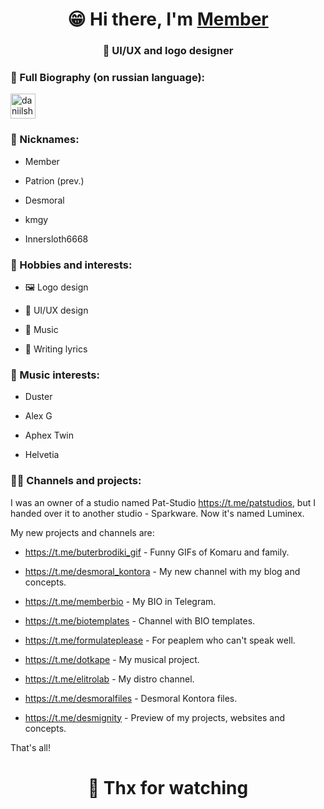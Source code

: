 <h1 align="center">😁 Hi there, I'm <a href="https://t.me/desmoral_kontora" target="_blank">Member</a> </h1>
<h3 align="center">🎨 UI/UX and logo designer</h3>

### 📄 Full Biography (on russian language):
<p align="left">
<a href="https://t.me/memberbio" target="blank"><img align="center" src="https://raw.githubusercontent.com/daniilshat/daniilshat/2d7eafe5250314b3d422c86b35de062e0f1f5178/icons/Telegram.svg" alt="daniilshat" height="40" width="40" /></a>

  
### 📜 Nicknames:

- Member
  
- Patrion (prev.) 
  
- Desmoral

- kmgy

- Innersloth6668
  
  
### 🏓 Hobbies and interests:

- 🖼️ Logo design
  
- 🎨 UI/UX design
  
- 🎵 Music
  
- 📑 Writing lyrics
  
  
### 🎹 Music interests:

- Duster
  
- Alex G
  
- Aphex Twin
  
- Helvetia
  
### 👨‍🏫 Channels and projects:

I was an owner of a studio named Pat-Studio https://t.me/patstudios, but I handed over it to another studio - Sparkware. Now it's named Luminex.
  
My new projects and channels are:
  
- https://t.me/buterbrodiki_gif - Funny GIFs of Komaru and family.
  
- https://t.me/desmoral_kontora - My new channel with my blog and concepts.
  
- https://t.me/memberbio - My BIO in Telegram.
  
- https://t.me/biotemplates - Channel with BIO templates.

- https://t.me/formulateplease - For peaplem who can't speak well.

- https://t.me/dotkape - My musical project.

- https://t.me/elitrolab - My distro channel.

- https://t.me/desmoralfiles - Desmoral Kontora files.

- https://t.me/desmignity - Preview of my projects, websites and concepts.

That's all!
  
<h1 align="center">🙏 Thx for watching</h1>
